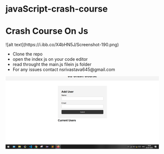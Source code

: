 # javaScript-crash-course
<h1>Crash Course On Js</h1>
![alt text](https://i.ibb.co/X4bHN5J/Screenshot-190.png)
<ul>
    <li>Clone the repo</li>
    <li>open the index js on your code editor</li>
    <li> read throught the main.js filein js folder</li>
    <li>For any issues contact nsrivastava645@gmail.com</li>
</ul>

![Screenshot](Screenshot.png)
